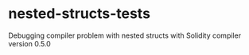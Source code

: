 # nested-structs-tests
Debugging compiler problem with nested structs with Solidity compiler version 0.5.0
